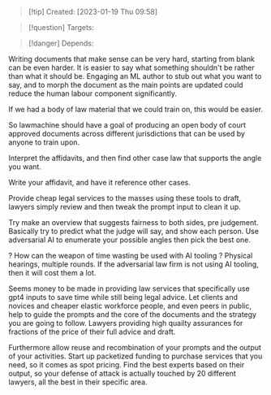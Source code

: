 
>[!tip] Created: [2023-01-19 Thu 09:58]

>[!question] Targets: 

>[!danger] Depends: 

Writing documents that make sense can be very hard, starting from blank can be even harder.  It is easier to say what something shouldn't be rather than what it should be.  Engaging an ML author to stub out what you want to say, and to morph the document as the main points are updated could reduce the human labour component significantly.

If we had a body of law material that we could train on, this would be easier.

So lawmachine should have a goal of producing an open body of court approved documents across different jurisdictions that can be used by anyone to train upon.

Interpret the affidavits, and then find other case law that supports the angle you want.

Write your affidavit, and have it reference other cases.

Provide cheap legal services to the masses using these tools to draft, lawyers simply review and then tweak the prompt input to clean it up.

Try make an overview that suggests fairness to both sides, pre judgement.  Basically try to predict what the judge will say, and show each person.  Use adversarial AI to enumerate your possible angles then pick the best one.

? How can the weapon of time wasting be used with AI tooling ?  Physical hearings, multiple rounds.  If the adversarial law firm is not using AI tooling, then it will cost them a lot.

Seems money to be made in providing law services that specifically use gpt4 inputs to save time while still being legal advice.  Let clients and novices and cheaper elastic workforce people, and even peers in public, help to guide the prompts and the core of the documents and the strategy you are going to follow.  Lawyers providing high quailty assurances for fractions of the price of their full advice and draft.

Furthermore allow reuse and recombination of your prompts and the output of your activities.  Start up packetized funding to purchase services that you need, so it comes as spot pricing.  Find the best experts based on their output, so your defense of attack is actually touched by 20 different lawyers, all the best in their specific area.

